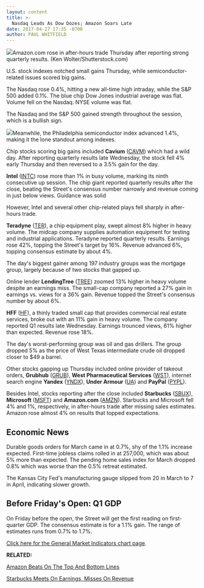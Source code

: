 ```yaml
---
layout: content
title: >-
  Nasdaq Leads As Dow Dozes; Amazon Soars Late
date: 2017-04-27 17:35 -0700
author: PAUL WHITFIELD
---
```






![](https://www.investors.com/wp-content/uploads/2016/02/biz01-analysts-021916-shutterstock.jpg)Amazon.com rose in after-hours trade Thursday after reporting strong quarterly results. (Ken Wolter/Shutterstock.com)









U.S. stock indexes notched small gains Thursday, while semiconductor-related issues scored big gains.


The Nasdaq rose 0.4%, hitting a new all-time high intraday, while the S&P 500 added 0.1%. The blue chip Dow Jones industrial average was flat. Volume fell on the Nasdaq. NYSE volume was flat.


The Nasdaq and the S&P 500 gained strength throughout the session, which is a bullish sign.


![](https://www.investors.com/wp-content/uploads/2017/04/MP042717-193x300.png)Meanwhile, the Philadelphia semiconductor index advanced 1.4%, making it the lone standout among indexes.


Chip stocks scoring big gains included **Cavium** ([CAVM](https://research.investors.com/quote.aspx?symbol=CAVM)) which had a wild day. After reporting quarterly results late Wednesday, the stock fell 4% early Thursday and then reversed to a 3.5% gain for the day.


**Intel** ([INTC](https://research.investors.com/quote.aspx?symbol=INTC)) rose more than 1% in busy volume, marking its ninth consecutive up session. The chip giant reported quarterly results after the close, beating the Street's consensus number narrowly and revenue coming in just below views. Guidance was solid


However, Intel and several other chip-related plays fell sharply in after-hours trade.


**Teradyne** ([TER](https://research.investors.com/quote.aspx?symbol=TER)), a chip equipment play, swept almost 8% higher in heavy volume. The midcap company supplies automation equipment for testing and industrial applications. Teradyne reported quarterly results. Earnings rose 42%, topping the Street's target by 16%. Revenue advanced 6%, topping consensus estimate by about 4%.


The day's biggest gainer among 197 industry groups was the mortgage group, largely because of two stocks that gapped up.


Online lender **LendingTree** ([TREE](https://research.investors.com/quote.aspx?symbol=TREE)) zoomed 13% higher in heavy volume despite an earnings miss. The small-cap company reported a 27% gain in earnings vs. views for a 36% gain. Revenue topped the Street's consensus number by about 6%.


**HFF** ([HF](https://research.investors.com/quote.aspx?symbol=HF)), a thinly traded small cap that provides commercial real estate services, broke out with an 11% gain in heavy volume. The company reported Q1 results late Wednesday. Earnings trounced views, 61% higher than expected. Revenue rose 18%.


The day's worst-performing group was oil and gas drillers. The group dropped 5% as the price of West Texas intermediate crude oil dropped closer to $49 a barrel.


Other stocks gapping up Thursday included online provider of takeout orders, **Grubhub** ([GRUB](https://research.investors.com/quote.aspx?symbol=GRUB)), **West Pharmaceutical Services** ([WST](https://research.investors.com/quote.aspx?symbol=WST)), internet search engine **Yandex** ([YNDX](https://research.investors.com/quote.aspx?symbol=YNDX)), **Under Armour** ([UA](https://research.investors.com/quote.aspx?symbol=UA)) and **PayPal** ([PYPL](https://research.investors.com/quote.aspx?symbol=PYPL)).


Besides Intel, stocks reporting after the close included **Starbucks** ([SBUX](https://research.investors.com/quote.aspx?symbol=SBUX)), **Microsoft** ([MSFT](https://research.investors.com/quote.aspx?symbol=MSFT)) and **Amazon.com** ([AMZN](https://research.investors.com/quote.aspx?symbol=AMZN)). Starbucks and Microsoft fell 4% and 1%, respectively, in after-hours trade after missing sales estimates. Amazon rose almost 4% on results that topped expectations.


Economic News
-------------


Durable goods orders for March came in at 0.7%, shy of the 1.1% increase expected. First-time jobless claims rolled in at 257,000, which was about 5% more than expected. The pending home sales index for March dropped 0.8% which was worse than the 0.5% retreat estimated.


The Kansas City Fed's manufacturing gauge slipped from 20 in March to 7 in April, indicating slower growth.


Before Friday's Open: Q1 GDP
----------------------------


On Friday before the open, the Street will get the first reading on first-quarter GDP. The consensus estimate is for a 1.1% gain. The range of estimates runs from 0.7% to 1.7%.


[Click here for the General Market Indicators chart page](https://www.investors.com/wp-content/uploads/2017/04/IBD2704153539GMI.pdf).


**RELATED:**


[Amazon Beats On The Top And Bottom Lines](https://www.investors.com/news/technology/amazon-earnings-3/)


[Starbucks Meets On Earnings, Misses On Revenue](https://www.investors.com/news/will-starbucks-u-s-same-store-sales-help-java-giant-deliver-beat/)




